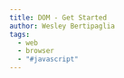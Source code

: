 ```yaml
---
title: DOM - Get Started
author: Wesley Bertipaglia
tags:
  - web
  - browser
  - "#javascript"
---
```

